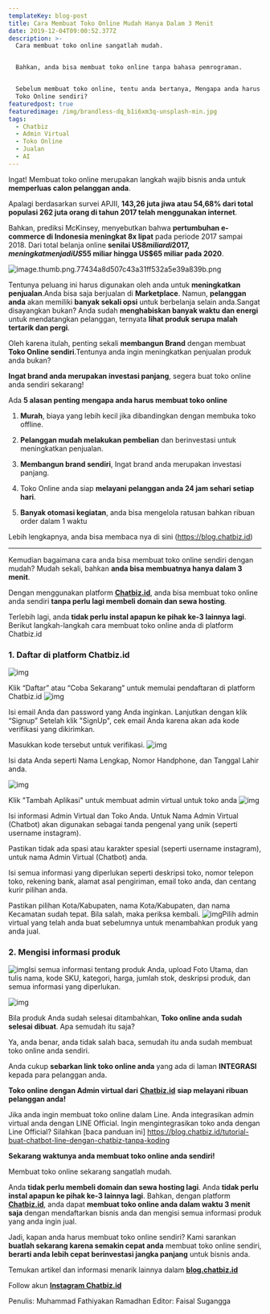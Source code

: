 ```yaml
---
templateKey: blog-post
title: Cara Membuat Toko Online Mudah Hanya Dalam 3 Menit
date: 2019-12-04T09:00:52.377Z
description: >-
  Cara membuat toko online sangatlah mudah.


  Bahkan, anda bisa membuat toko online tanpa bahasa pemrograman.


  Sebelum membuat toko online, tentu anda bertanya, Mengapa anda harus membuat
  Toko Online sendiri?
featuredpost: true
featuredimage: /img/brandless-dq_b1i6xm3q-unsplash-min.jpg
tags:
  - Chatbiz
  - Admin Virtual
  - Toko Online
  - Jualan
  - AI
---
```

Ingat! Membuat toko online merupakan langkah wajib bisnis anda untuk **memperluas calon pelanggan anda**.

Apalagi berdasarkan survei APJII, **143,26 juta jiwa atau 54,68% dari total populasi 262 juta orang di tahun 2017 telah menggunakan internet**.

Bahkan, prediksi McKinsey, menyebutkan bahwa **pertumbuhan e-commerce di Indonesia meningkat 8x lipat** pada periode 2017 sampai 2018. Dari total belanja online **senilai US$8 miliar di 2017, meningkat menjadi US$55 miliar hingga US$65 miliar pada 2020**.


![image.thumb.png.77434a8d507c43a31ff532a5e39a839b.png](https://lh6.googleusercontent.com/MCiCRYo-Rgrw7603b58qXBZLAixu55KV4J_mC7PCHr0Qtpn4iVM2vZWd-ZKI9c2ikJ0ISlAudRwGVD5gvWEt3trwHkmwidpOyStKEz_3thoMAZMoOjVAY7PpuDDNhMcHjcgrT9jy)


Tentunya peluang ini harus digunakan oleh anda untuk **meningkatkan penjualan**.Anda bisa saja berjualan di **Marketplace**. Namun, **pelanggan anda** akan memiliki **banyak sekali opsi** untuk berbelanja selain anda.Sangat disayangkan bukan? Anda sudah **menghabiskan banyak waktu dan energi** untuk mendatangkan pelanggan, ternyata **lihat produk serupa malah tertarik dan pergi**.

Oleh karena itulah, penting sekali **membangun Brand** dengan membuat **Toko Online sendiri**.Tentunya anda ingin meningkatkan penjualan produk anda bukan? 

**Ingat brand anda merupakan investasi panjang**, segera buat toko online anda sendiri sekarang!

Ada **5 alasan penting mengapa anda harus membuat toko online**

1. **Murah**, biaya yang lebih kecil jika dibandingkan dengan membuka toko offline.

2. **Pelanggan mudah melakukan pembelian** dan berinvestasi untuk meningkatkan penjualan.

3. **Membangun brand sendiri**, Ingat brand anda merupakan investasi panjang.

4. Toko Online anda siap **melayani pelanggan anda 24 jam sehari setiap hari**.

5. **Banyak otomasi kegiatan**, anda bisa mengelola ratusan bahkan ribuan order dalam 1 waktu

Lebih lengkapnya, anda bisa membaca nya di sini (https://blog.chatbiz.id)

---

Kemudian bagaimana cara anda bisa membuat toko online sendiri dengan mudah?
Mudah sekali, bahkan **anda bisa membuatnya hanya dalam 3 menit**.

Dengan menggunakan platform [**Chatbiz.id**](https://chatbiz.id/), anda bisa membuat toko online anda sendiri **tanpa perlu lagi membeli domain dan sewa hosting**.

Terlebih lagi, anda **tidak perlu instal apapun ke pihak ke-3 lainnya lagi**.
Berikut langkah-langkah cara membuat toko online anda di platform Chatbiz.id

### **1. Daftar di platform Chatbiz.id**

 ![img](https://docs.google.com/drawings/u/0/d/suMKTDnNI_57SBYBd3GkRIg/image?w=624&h=201&rev=86&ac=1&parent=1GjeROOMs2x1OiwkpdzHw1bFqtQQP4BPeFqe9YF8soRs) 

Klik “Daftar” atau “Coba Sekarang” untuk memulai pendaftaran di platform Chatbiz.id
   ![img](https://lh4.googleusercontent.com/d5c9H08DDvBQZ-QmYfcpDjyAc3YlqFMPmn3usO0PO2GJ5hiyC7W2MN3VHxsyeWK_PDpsIVK0_1qGmW4LF04XW8oi_zm_FT7VhN6OOTnTfZhsQS8cFjOpjwXBxyUk5Dwj2jJ9G3YJ)

Isi email Anda dan password yang Anda inginkan. Lanjutkan dengan klik “Signup”
Setelah klik "SignUp", cek email Anda karena akan ada kode verifikasi yang dikirimkan.

 Masukkan kode tersebut untuk verifikasi.
   ![img](https://lh5.googleusercontent.com/P36nTYYJe1dyDc48v02VDR37iJM6QiQy3eNkopQ_0UbaT-sKlD2Ugb9eorZqYuqhlllPByEm53alfeFxEx9XTSPerGCxgLcikgB4kp_7rFBk6IpsSpTeprHbnKk3p7i6Kua0zwqy)

Isi data Anda seperti Nama Lengkap, Nomor Handphone, dan Tanggal Lahir anda.

  ![img](https://docs.google.com/drawings/u/0/d/sFKq9JU7Ny0fp7cqFmXyqrw/image?w=624&h=337&rev=68&ac=1&parent=1GjeROOMs2x1OiwkpdzHw1bFqtQQP4BPeFqe9YF8soRs)

Klik "Tambah Aplikasi" untuk membuat admin virtual untuk toko anda
   ![img](https://lh5.googleusercontent.com/1AGfnCWDTfCP5jOk3BL6XWh64FBwW0mTVfW7EhAmIdgA-qqXEzbia1AGaH7ljtvn1kAxBKp_yZSxoMQ7DrPVmnPe3BtBiNBuujw3J8kwJLgP3wOldlOPrDs1PiK_p0vFtJzCmVMj)

Isi informasi Admin Virtual dan Toko Anda. Untuk Nama Admin Virtual (Chatbot) akan digunakan sebagai tanda pengenal yang unik (seperti username instagram). 

Pastikan tidak ada spasi atau karakter spesial (seperti username instagram), untuk nama Admin Virtual (Chatbot) anda.

Isi semua informasi yang diperlukan seperti deskripsi toko, nomor telepon toko, rekening bank, alamat asal pengiriman, email toko anda, dan centang kurir pilihan anda.

Pastikan pilihan Kota/Kabupaten, nama Kota/Kabupaten, dan nama Kecamatan sudah tepat. Bila salah, maka periksa kembali.
   ![img](https://lh6.googleusercontent.com/KgZ-7zJ1NkPYQmwDxXWE1Gs6mv1vI59yRgdKbaeWDCFqn2EyjXs3GMlFDd_ptvva8YUpaqHWJJ-qu5Tgxg-dhUh7Bywz5Fb9iZc_eiE8gA14IhiZNmo-JLL0dCTxzEXISW_OtOC_)Pilih admin virtual yang telah anda buat sebelumnya untuk menambahkan produk yang anda jual.

### **2. Mengisi informasi produk**

![img](https://lh3.googleusercontent.com/qaMPmhFEjK89KIodwwJwXoH7S6qtRVXh4hJNckhCfAUOwmoBLhN0osKgmM1SCALDV2-iCgi3Ox8wNYT2R7Z_Em6qTlUEyCKx_c7oIVT2YzhQR_txLp-2OCTnrp1N-T0F3KEtDgtJ)Isi semua informasi tentang produk Anda, upload Foto Utama, dan tulis nama, kode SKU, kategori, harga, jumlah stok, deskripsi produk, dan semua informasi yang diperlukan.

![img](https://docs.google.com/drawings/u/0/d/sfxEV967xVZvvVWVOSBkygg/image?w=624&h=345&rev=90&ac=1&parent=1GjeROOMs2x1OiwkpdzHw1bFqtQQP4BPeFqe9YF8soRs)

Bila produk Anda sudah selesai ditambahkan, **Toko online anda sudah selesai dibuat**.
Apa semudah itu saja?

Ya, anda benar, anda tidak salah baca, semudah itu anda sudah membuat toko online anda sendiri.

Anda cukup **sebarkan link toko online anda** yang ada di laman **INTEGRASI** kepada para pelanggan anda.

**Toko online dengan Admin virtual dari** [**Chatbiz.id**](https://chatbiz.id/) **siap melayani ribuan pelanggan anda!**

Jika anda ingin membuat toko online dalam Line. Anda integrasikan admin virtual anda dengan LINE Official. Ingin mengintegrasikan toko anda dengan Line Official? Silahkan [baca panduan ini] https://blog.chatbiz.id/tutorial-buat-chatbot-line-dengan-chatbiz-tanpa-koding

**Sekarang waktunya anda membuat toko online anda sendiri!**

Membuat toko online sekarang sangatlah mudah. 

Anda **tidak perlu membeli domain dan sewa hosting lagi**.
Anda **tidak perlu instal apapun ke pihak ke-3 lainnya lagi**.
Bahkan, dengan platform [**Chatbiz.id**](https://chatbiz.id/), anda dapat **membuat toko online anda dalam waktu 3 menit saja** dengan mendaftarkan bisnis anda dan mengisi semua informasi produk yang anda ingin jual.

Jadi, kapan anda harus membuat toko online sendiri?
Kami sarankan **buatlah sekarang karena semakin cepat anda** membuat toko online sendiri, **berarti anda lebih cepat berinvestasi jangka panjang** untuk bisnis anda.

Temukan artikel dan informasi menarik lainnya dalam [**blog.chatbiz.id**](https://blog.chatbiz.id/)

Follow akun [**Instagram Chatbiz.id**](https://www.instagram.com/chatbiz.id/)

Penulis: Muhammad Fathiyakan Ramadhan
Editor: Faisal Sugangga
